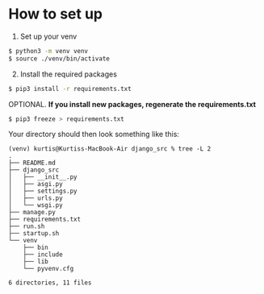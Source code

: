 # How to set up

1. Set up your venv
```bash
$ python3 -m venv venv
$ source ./venv/bin/activate
```

2. Install the required packages
```bash
$ pip3 install -r requirements.txt
```

OPTIONAL. **If you install new packages, regenerate the requirements.txt**
```bash
$ pip3 freeze > requirements.txt
```

Your directory should then look something like this:
```
(venv) kurtis@Kurtiss-MacBook-Air django_src % tree -L 2
.
├── README.md
├── django_src
│   ├── __init__.py
│   ├── asgi.py
│   ├── settings.py
│   ├── urls.py
│   └── wsgi.py
├── manage.py
├── requirements.txt
├── run.sh
├── startup.sh
└── venv
    ├── bin
    ├── include
    ├── lib
    └── pyvenv.cfg

6 directories, 11 files

```